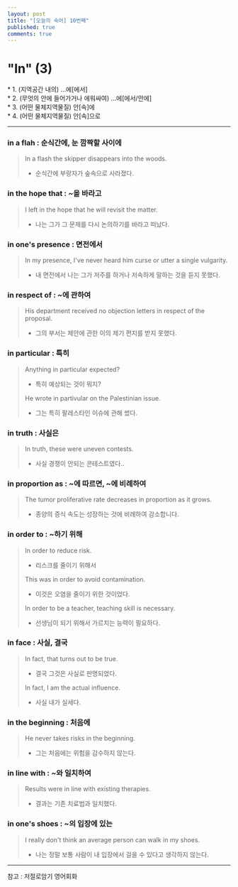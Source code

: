 ```yaml
---
layout: post
title: "[오늘의 숙어] 10번째"
published: true
comments: true
---
```


# "In" (3)

<p class="message">
    * 1. (지역공간 내의) …에[에서] <br>
    * 2. (무엇의 안에 들어가거나 에워싸여) …에[에서/안에] <br>
    * 3. (어떤 물체지역물질) 안[속]에 <br>
    * 4. (어떤 물체지역물질) 안[속]으로
</p>

---

### in a flah : 순식간에, 눈 깜짝할 사이에

> In a flash the skipper disappears into the woods.
>
> - 순식간에 부랑자가 숲속으로 사라졌다.

### in the hope that : ~을 바라고

> I left in the hope that he will revisit the matter.
>
> - 나는 그가 그 문제를 다시 논의하기를 바라고 떠났다.

### in one's presence : 면전에서

> In my presence, I've never heard him curse or utter a single vulgarity.
>
> - 내 면전에서 나는 그가 저주를 하거나 저속하게 말하는 것을 듣지 못했다.

### in respect of : ~에 관하여

> His department received no objection letters in respect of the proposal.
>
> - 그의 부서는 제안에 관한 이의 제기 편지를 받지 못했다.

### in particular : 특히

> Anything in particular expected?
>
> - 특히 예상되는 것이 뭐지?
>
> He wrote in partivular on the Palestinian issue.
>
> - 그는 특히 팔레스타인 이슈에 관해 썼다.

### in truth : 사실은

> In truth, these were uneven contests.
>
> - 사실 경쟁이 안되는 콘테스트였다..

### in proportion as : ~에 따르면, ~에 비례하여

> The tumor proliferative rate decreases in proportion as it grows.
>
> - 종양의 증식 속도는 성장하는 것에 비례하여 감소합니다.

### in order to : ~하기 위해

> In order to reduce risk.
>
> - 리스크를 줄이기 위해서
>
> This was in order to avoid contamination.
>
> - 이것은 오염을 줄이기 위한 것이었다.
>
> In order to be a teacher, teaching skill is necessary.
>
> - 선생님이 되기 위해서 가르치는 능력이 필요하다.

### in face : 사실, 결국

> In fact, that turns out to be true.
>
> - 결국 그것은 사실로 판명되었다.
>
> In fact, I am the actual influence.
>
> - 사실 내가 실세다.

### in the beginning : 처음에

> He never takes risks in the beginning.
>
> - 그는 처음에는 위험을 감수하지 않는다.

### in line with : ~와 일치하여

> Results were in line with existing therapies.
>
> - 결과는 기존 치료법과 일치했다.

### in one's shoes : ~의 입장에 있는

> I really don't think an average person can walk in my shoes.
>
> - 나는 정말 보통 사람이 내 입장에서 걸을 수 있다고 생각하지 않는다.

---

참고 : 저절로암기 영어회화
